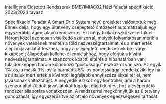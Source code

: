 ﻿Intelligens Elosztott Rendszerek
BMEVIMIAC02
Házi feladat specifikáció
2023/2024 tavasz


Specifikáció
Feladat 
A Smart Drip System nevű projektet valósítottuk meg. Ennek célja, hogy egy ültetvény csepegtető öntözését automatizáljuk egy egyszerűbb, ágensalapú rendszerrel. 
Ezt négy fizikai eszközzel értük el: Három közel azonosan viselkedő szenzorral, melyek folyamatosan mérik a növények vetésének mentén a föld nedvességtartalmát, és a mért érték alapján javaslatot tesznek, hogy a csepegtető rendszernek be- vagy kikapcsolt állapotban kellene-e lennie ahhoz, hogy elérjük a kívánt nedvességtartalmat.
A szenzorok közötti eltérés a hibahatárban van; tulajdonképpen három különböző “pontosságú” eszközről van szó. Az egyik 1%-os, a másik 3%-os, a harmadik 5%-os pontossággal rendelkezik, így ha az általuk mért érték a kívánttól legfeljebb ennyi százalékkal tér el, nem javasolnak változtatást.
A negyedik eszköz egy kontroller, ami a három szenzor által küldött javaslatokat fogadja, majd döntést hoz a csepegtető rendszer állapotára vonatkozóan. A rendszerrel megkönnyítjük az ültetvény gondozását, így egyszerűsítve az ott élő növények egészségesen tartását.